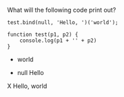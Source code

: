 What will the following code print out?

```
test.bind(null, 'Hello, ')('world');

function test(p1, p2) {
	console.log(p1 + '' + p2)
}
```

- world

- null Hello

X Hello, world